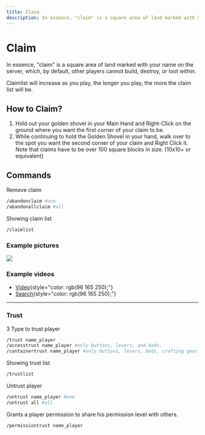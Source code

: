 ```yaml
---
title: Claim
description: In essence, "claim" is a square area of land marked with your name on the server, which, by default, other players cannot build, destroy, or loot within.
---
```


# Claim

In essence, "claim" is a square area of land marked with your name on the server, which, by default, other players cannot build, destroy, or loot within.

Claimlist will increase as you play, the longer you play, the more the claim list will be.

## How to Claim?

1. Hold out your golden shovel in your Main Hand and Right-Click on the ground where you want the first corner of your claim to be.
2. While continuing to hold the Golden Shovel in your hand, walk over to the spot you want the second corner of your claim and Right Click it. Note that claims have to be over 100 square blocks in size. (10x10+ or equivalent)

## Commands

Remove claim

```bash
/abandonclaim #one
/abandonallclaim #all
```

Showing claim list

```bash
/claimlist
```

### Example pictures

![](/img/guide/land-claim-1.png)

### Example videos

- [Video](https://www.youtube.com/shorts/-HGflP3kFDY){style="color: rgb(96 165 250);"}
- [Search](https://www.youtube.com/results?search_query=minecraft+how+to+claim+with+golden+shovel){style="color: rgb(96 165 250);"}

---

### Trust

3 Type to trust player

```bash
/trust name_player
/accesstrust name_player #only buttons, levers, and beds.
/containertrust name_player #only buttons, levers, beds, crafting gear, containers, and animals.
```

Showing trust list

```bash
/trustlist
```

Untrust player

```bash
/untrust name_player #one
/untrust all #all
```

Grants a player permission to share his permission level with others.

```bash
/permissiontrust name_player
```
